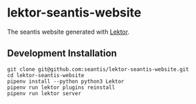 # lektor-seantis-website

The seantis website generated with [Lektor](https://github.com/lektor/lektor).

## Development Installation

```
git clone git@github.com:seantis/lektor-seantis-website.git
cd lektor-seantis-website
pipenv install --python python3 Lektor
pipenv run lektor plugins reinstall
pipenv run lektor server
```
